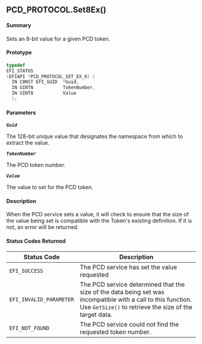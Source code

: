 <!--- @file
  PCD_PROTOCOL.Set8Ex()

  Copyright (c) 2009-2017, Intel Corporation. All rights reserved.<BR>

  Redistribution and use in source (original document form) and 'compiled'
  forms (converted to PDF, epub, HTML and other formats) with or without
  modification, are permitted provided that the following conditions are met:

  1) Redistributions of source code (original document form) must retain the
     above copyright notice, this list of conditions and the following
     disclaimer as the first lines of this file unmodified.

  2) Redistributions in compiled form (transformed to other DTDs, converted to
     PDF, epub, HTML and other formats) must reproduce the above copyright
     notice, this list of conditions and the following disclaimer in the
     documentation and/or other materials provided with the distribution.

  THIS DOCUMENTATION IS PROVIDED BY TIANOCORE PROJECT "AS IS" AND ANY EXPRESS OR
  IMPLIED WARRANTIES, INCLUDING, BUT NOT LIMITED TO, THE IMPLIED WARRANTIES OF
  MERCHANTABILITY AND FITNESS FOR A PARTICULAR PURPOSE ARE DISCLAIMED. IN NO
  EVENT SHALL TIANOCORE PROJECT  BE LIABLE FOR ANY DIRECT, INDIRECT, INCIDENTAL,
  SPECIAL, EXEMPLARY, OR CONSEQUENTIAL DAMAGES (INCLUDING, BUT NOT LIMITED TO,
  PROCUREMENT OF SUBSTITUTE GOODS OR SERVICES; LOSS OF USE, DATA, OR PROFITS;
  OR BUSINESS INTERRUPTION) HOWEVER CAUSED AND ON ANY THEORY OF LIABILITY,
  WHETHER IN CONTRACT, STRICT LIABILITY, OR TORT (INCLUDING NEGLIGENCE OR
  OTHERWISE) ARISING IN ANY WAY OUT OF THE USE OF THIS DOCUMENTATION, EVEN IF
  ADVISED OF THE POSSIBILITY OF SUCH DAMAGE.

-->

## PCD_PROTOCOL.Set8Ex()

#### Summary

Sets an 8-bit value for a given PCD token.

#### Prototype

```c
typedef
EFI_STATUS
(EFIAPI *PCD_PROTOCOL_SET_EX_8) (
  IN CONST EFI_GUID  *Guid,
  IN UINTN           TokenNumber,
  IN UINT8           Value
  );
```

#### Parameters

**_`Guid`_**

The 128-bit unique value that designates the namespace from which to extract
the value.

**_`TokenNumber`_**

The PCD token number.

**_`Value`_**

The value to set for the PCD token.

#### Description

When the PCD service sets a value, it will check to ensure that the size of the
value being set is compatible with the Token's existing definition. If it is
not, an error will be returned.

#### Status Codes Returned

| Status Code             | Description                                                                                                                                                            |
| ----------------------- | ---------------------------------------------------------------------------------------------------------------------------------------------------------------------- |
| `EFI_SUCCESS`           | The PCD service has set the value requested                                                                                                                            |
| `EFI_INVALID_PARAMETER` | The PCD service determined that the size of the data being set was incompatible with a call to this function. Use `GetSize()` to retrieve the size of the target data. |
| `EFI_NOT_FOUND`         | The PCD service could not find the requested token number.                                                                                                             |
